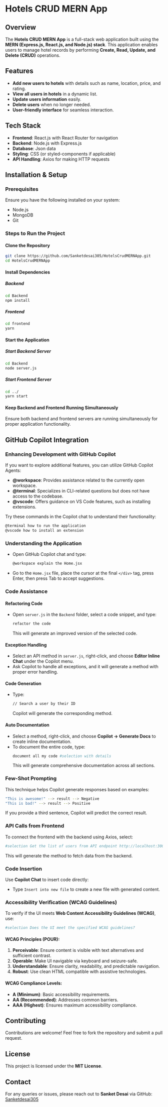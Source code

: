 # Hotels CRUD MERN App

## Overview
The **Hotels CRUD MERN App** is a full-stack web application built using the **MERN (Express.js, React.js, and Node.js) stack**. This application enables users to manage hotel records by performing **Create, Read, Update, and Delete (CRUD)** operations.

## Features
- **Add new users to hotels** with details such as name, location, price, and rating.
- **View all users in hotels** in a dynamic list.
- **Update users information** easily.
- **Delete users** when no longer needed.
- **User-friendly interface** for seamless interaction.

## Tech Stack
- **Frontend**: React.js with React Router for navigation
- **Backend**: Node.js with Express.js
- **Database**: Json data
- **Styling**: CSS (or styled-components if applicable)
- **API Handling**: Axios for making HTTP requests

## Installation & Setup
### Prerequisites
Ensure you have the following installed on your system:
- Node.js
- MongoDB
- Git

### Steps to Run the Project
#### Clone the Repository
```sh
git clone https://github.com/Sanketdesai305/HotelsCrudMERNApp.git
cd HotelsCrudMERNApp
```

#### Install Dependencies
##### Backend
```sh
cd Backend
npm install
```
##### Frontend
```sh
cd frontend
yarn
```

#### Start the Application
##### Start Backend Server
```sh
cd Backend
node server.js
```
##### Start Frontend Server
```sh
cd ../
yarn start
```

#### Keep Backend and Frontend Running Simultaneously
Ensure both backend and frontend servers are running simultaneously for proper application functionality.

## GitHub Copilot Integration
### Enhancing Development with GitHub Copilot
If you want to explore additional features, you can utilize GitHub Copilot Agents:
- **@workspace**: Provides assistance related to the currently open workspace.
- **@terminal**: Specializes in CLI-related questions but does not have access to the codebase.
- **@vscode**: Offers guidance on VS Code features, such as installing extensions.

Try these commands in the Copilot chat to understand their functionality:
```sh
@terminal how to run the application
@vscode how to install an extension
```

### Understanding the Application
- Open GitHub Copilot chat and type:
  ```sh
  @workspace explain the Home.jsx
  ```
- Go to the `Home.jsx` file, place the cursor at the final `</div>` tag, press Enter, then press Tab to accept suggestions.

### Code Assistance
#### Refactoring Code
- Open `server.js` in the `Backend` folder, select a code snippet, and type:
  ```sh
  refactor the code
  ```
  This will generate an improved version of the selected code.

#### Exception Handling
- Select an API method in `server.js`, right-click, and choose **Editor Inline Chat** under the Copilot menu.
- Ask Copilot to handle all exceptions, and it will generate a method with proper error handling.

#### Code Generation
- Type:
  ```sh
  // Search a user by their ID
  ```
  Copilot will generate the corresponding method.

#### Auto Documentation
- Select a method, right-click, and choose **Copilot -> Generate Docs** to create inline documentation.
- To document the entire code, type:
  ```sh
  document all my code #selection with details
  ```
  This will generate comprehensive documentation across all sections.

### Few-Shot Prompting
This technique helps Copilot generate responses based on examples:
```sh
"This is awesome!" --> result --> Negative
"This is bad!" --> result --> Positive
```
If you provide a third sentence, Copilot will predict the correct result.

### API Calls from Frontend
To connect the frontend with the backend using Axios, select:
```sh
#selection Get the list of users from API endpoint http://localhost:3001/users/
```
This will generate the method to fetch data from the backend.

### Code Insertion
Use **Copilot Chat** to insert code directly:
- Type `Insert into new file` to create a new file with generated content.

### Accessibility Verification (WCAG Guidelines)
To verify if the UI meets **Web Content Accessibility Guidelines (WCAG)**, use:
```sh
#selection Does the UI meet the specified WCAG guidelines?
```
#### WCAG Principles (POUR):
1. **Perceivable**: Ensure content is visible with text alternatives and sufficient contrast.
2. **Operable**: Make UI navigable via keyboard and seizure-safe.
3. **Understandable**: Ensure clarity, readability, and predictable navigation.
4. **Robust**: Use clean HTML compatible with assistive technologies.

#### WCAG Compliance Levels:
- **A (Minimum)**: Basic accessibility requirements.
- **AA (Recommended)**: Addresses common barriers.
- **AAA (Highest)**: Ensures maximum accessibility compliance.

## Contributing
Contributions are welcome! Feel free to fork the repository and submit a pull request.

## License
This project is licensed under the **MIT License**.

## Contact
For any queries or issues, please reach out to **Sanket Desai** via GitHub: [Sanketdesai305](https://github.com/Sanketdesai305)

